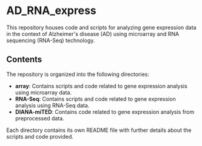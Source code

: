 # AD_RNA_express

This repository houses code and scripts for analyzing gene expression data in the context of Alzheimer's disease (AD) using microarray and RNA sequencing (RNA-Seq) technology.

## Contents

The repository is organized into the following directories:

- **array**: Contains scripts and code related to gene expression analysis using microarray data.
- **RNA-Seq**: Contains scripts and code related to gene expression analysis using RNA-Seq data.
- **DIANA-miTED**: Contains code related to gene expression analysis from preprocessed data.


Each directory contains its own README file with further details about the scripts and code provided.
